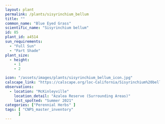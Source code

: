 ```yaml
---
layout: plant                                                              
permalink: /plants/sisyrinchium_bellum
title: ""
common_name: "Blue Eyed Grass"
scientific_name: "Sisyrinchium bellum"
id: 85
plant_id: a4514
sun_requirements:
  - "Full Sun"
  - "Part Shade"
plant_size:
  - height: 
    - 1
    - 2

icon: "/assets/images/plants/sisyrinchium_bellum_icon.jpg" 
calscape_link: "https://calscape.org/loc-California/Sisyrinchium%20bellum(%20)"
observations: 
  - location: "McKinleyville"
    location_detail: "Azalea Reserve (Surrounding Areas)"
    last_spotted: "Summer 2021"
categories: ["Perennial Herbs" ]
tags: [ "CNPS_master_inventory"
      ]
---
```


